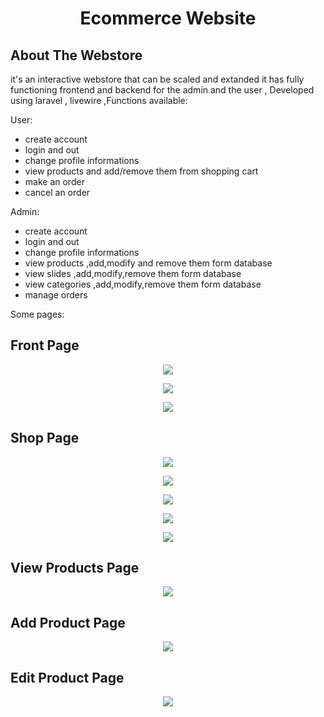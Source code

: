 
 <h1 align="center" > Ecommerce Website </h1>

## About The Webstore

<p align="left">it's an interactive webstore that can be scaled and extanded it has fully functioning frontend and backend for the admin and the user , Developed using laravel , livewire ,Functions available: </p>

<p>User:</p>
<ul>
    <li>create account</li>
    <li>login and out </li>
    <li>change profile informations</li>
    <li>view products and add/remove them from shopping cart</li>
    <li>make an order</li>
    <li>cancel an order</li>
</ul>

<p >Admin:</p>
<ul>
    <li>create account</li>
    <li>login and out </li>
    <li>change profile informations</li>
    <li>view products ,add,modify and remove them form database</li>
    <li>view slides ,add,modify,remove them form database</li>
    <li>view categories ,add,modify,remove them form database</li>
    <li>manage orders</li>
    <limanage users</li>
</ul>

Some pages:

## Front Page
<p align="center" ><img src="https://raw.githubusercontent.com/med906/EcomerceWebstore/master/Github%20Images/hometop.png"></img></p>
<p align="center" ><img src="https://raw.githubusercontent.com/med906/EcomerceWebstore/master/Github%20Images/homeMiddle.png"></img></p>
<p align="center" ><img src="https://raw.githubusercontent.com/med906/EcomerceWebstore/master/Github%20Images/homebottom.png"></img></p>


## Shop Page
<p align="center" ><img src="https://raw.githubusercontent.com/med906/EcomerceWebstore/master/Github%20Images/ShopTop1.png"></img></p>
<p align="center" ><img src="https://github.com/med906/EcomerceWebstore/blob/master/Github%20Images/ShopMid1.png"></img></p>
<p align="center" ><img src="https://github.com/med906/EcomerceWebstore/blob/master/Github%20Images/shopMid2.png"></img></p>
<p align="center" ><img src="https://github.com/med906/EcomerceWebstore/blob/master/Github%20Images/shopMid3.png"></img></p>
<p align="center" ><img src="https://github.com/med906/EcomerceWebstore/blob/master/Github%20Images/shopBottom.png"></img></p>


## View Products Page
<p align="center" ><img src="https://github.com/med906/EcomerceWebstore/blob/master/Github%20Images/ViewProducts.png"></img></p>



## Add Product Page
<p align="center" ><img src="https://github.com/med906/EcomerceWebstore/blob/master/Github%20Images/AddProduct.png"></img></p>


## Edit Product Page
<p align="center" ><img src="https://github.com/med906/EcomerceWebstore/blob/master/Github%20Images/EditProduct.png"></img></p>






